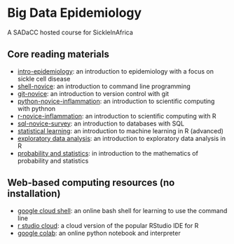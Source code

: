Big Data Epidemiology
=====================

A SADaCC hosted course for SickleInAfrica

## Core reading materials

* [intro-epidemiology](https://sickle-in-africa.github.io/bde.intro-epidemiology/): an introduction to epidemiology with a focus on sickle cell disease
* [shell-novice](https://sickle-in-africa.github.io/bde.shell-novice/): an introduction to command line programming
* [git-novice](https://sickle-in-africa.github.io/bde.git-novice/): an introduction to version control with git
* [python-novice-inflammation](https://sickle-in-africa.github.io/bde.python-novice-inflammation/): an introduction to scientific computing with pythnon
* [r-novice-inflammation](https://sickle-in-africa.github.io/bde.r-novice-inflammation/): an introduction to scientific computing with R
* [sql-novice-survey](https://sickle-in-africa.github.io/bde.sql-novice-survey/): an introduction to databases with SQL
* [statistical learning](https://www.statlearning.com/): an introduction to machine learning in R (advanced)
* [exploratory data analysis](https://r4ds.had.co.nz/): an introduction to exploratory data analysis in R
* [probability and statistics](http://bio5495.wustl.edu/Probability/Readings/DeGroot4thEdition.pdf): in introduction to the mathematics of probability and statistics

## Web-based computing resources (no installation)

* [google cloud shell](https://cloud.google.com/shell): an online bash shell for learning to use the command line
* [r studio cloud](https://rstudio.cloud/): a cloud version of the popular RStudio IDE for R
* [google colab](https://colab.research.google.com/): an online python notebook and interpreter
